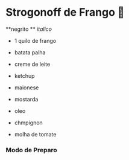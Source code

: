 # Strogonoff de Frango :chicken:



**negrito **  _italico_



- 1 quilo de frango

- batata palha

- creme de leite

-  ketchup

- maionese

- mostarda

- oleo

- chmpignon

- molha de tomate





### Modo de Preparo


















